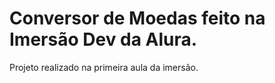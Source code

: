 # Conversor de Moedas feito na Imersão Dev da Alura.

Projeto realizado na primeira aula da imersão.

